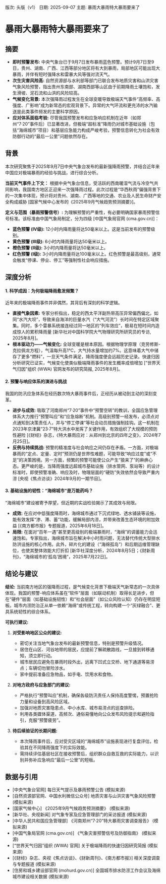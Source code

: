 版次: 头版（v1）
日期: 2025-09-07
主题: 暴雨大暴雨特大暴雨要来了

# 暴雨大暴雨特大暴雨要来了

## 摘要
*   **即时预警发布:** 中央气象台已于9月7日发布暴雨蓝色预警。预计9月7日至9日，贵州、湖南、广西、江西等部分地区将有大到暴雨，局部地区可能出现大暴雨，并伴有短时强降水和雷暴大风等强对流天气。
*   **次生灾害风险高:** 自然资源部与水利部等部门已联合发布地质灾害和山洪灾害气象风险预警，指出贵州东南部、湖南西部等山区由于前期降雨土壤饱和，发生滑坡、泥石流和山洪的风险较高。
*   **气候变化背景:** 本次强降雨过程发生在全球变暖导致极端天气事件“高频率、高强度、广影响”成为新常态的宏观背景下。异常的大气环流和更充沛的水汽输送是此类事件频发的主要科学原因。
*   **应对体系面临考验:** 尽管我国预警发布和应急响应机制在近年（如郑州“7·20”事件后）已显著改进，但极端“超标准”降雨仍对城市基础设施（包括“海绵城市”项目）和基层应急能力构成严峻考验，预警信息转化为社会有效防御行动的“最后一公里”问题依然存在。

## 背景
本次研究聚焦于2025年9月7日中央气象台发布的最新强降雨预警，并结合近年来中国应对极端暴雨的经验与挑战，进行综合分析。

**当前天气事件上下文：** 根据中央气象台信息，受活跃的西南暖湿气流与冷空气共同影响，我国南方地区正迎来一次强降雨过程。此次过程是“华西秋雨”偏强背景下的一次集中体现，预计将对贵州、湖南、广西等地的交通、农业及人民生命财产安全构成威胁 [国家气候中心发布的《2025年9月气候趋势预测摘要》]。

**定义与范围（暴雨预警信号）:** 为理解预警的严重性，有必要明确国家暴雨预警信号标准。该标准由中国气象局制定，分为四级 [中国气象局官网 (cma.gov.cn)]：
*   **蓝色预警 (IV级):** 12小时内降雨量将达50毫米以上。这是当前发布的预警级别。
*   **黄色预警 (III级):** 6小时内降雨量将达50毫米以上。
*   **橙色预警 (II级):** 3小时内降雨量将达50毫米以上。
*   **红色预警 (I级):** 3小时内降雨量将达100毫米以上。红色预警是最高级别，通常会触发“停课、停业、停工”等强制性社会响应措施。

## 深度分析
#### 1. 科学成因：为何极端降雨愈发频繁？
近年来的极端降雨事件并非偶然，其背后有深刻的科学逻辑。
*   **直接气象因素:** 专家分析指出，稳定的西太平洋副热带高压异常偏西偏北，如同“水汽大坝”，导致来自海洋的巨量水汽（“大气河流”）长时间在特定区域聚集。同时，多个雷暴系统接连经过同一地区的“列车效应”，极易在短时间内造成惊人的累积降雨量 [新华社对中国科学院大气物理研究所研究员的专访, 2025年8月]。
*   **根本驱动力——气候变化:** 全球变暖是根本原因。根据物理学原理（克劳修斯-克拉佩龙方程），气温每升高1°C，大气持水量增加约7%。这意味着大气中储存了更多“燃料”，一旦天气条件满足，降雨强度便会远超历史记录。快速归因分析研究已证实，气候变化使类似极端降雨事件的发生概率成倍增加 [“世界天气归因”组织 (WWA) 官网发布的研究简报, 2025年8月]。

#### 2. 预警与响应体系的演进与挑战
我国的防汛应急体系在经历数次特大暴雨事件后，正经历从被动到主动的深刻变革。
*   **进步与成效:** 吸取了河南郑州“7·20”事件中“预警空转”的教训，全国应急管理体系大力推行“预警叫应”和“应急熔断”机制。高级别预警一经发布，必须点对点通知到决策责任人，并与“停工停课”等社会动员措施强制挂钩。这一机制在2023年京津冀“23·7”特大洪水中发挥了关键作用，有效组织了大规模的预防性避险 [《财经》杂志，《特大暴雨应对：从郑州到北京的四年之变》，2024年7月25日]。
*   **反例与持续挑战:** 预警的精准度与社会响应之间仍存在矛盾。一方面，对极端暴雨的“定点、定量、定时”预测仍是世界性难题，可能导致“响应过度”或“不足”的决策困境。另一方面，频繁的预警可能使公众产生“狼来了”的麻痹心态。更严峻的是，当降雨强度远超城市基础设施（排水管网、泵站等）的设计标准时，即使预警准确、响应及时，物理层面的“硬防”失效依然会导致严重内涝 [央视《焦点访谈》2024年9月的一期节目]。

#### 3. 基础设施的韧性：“海绵城市”是万能药吗？
“海绵城市”建设被寄予厚望，但近期的实战检验揭示了其成效与局限。
*   **成效:** 在应对中低强度降雨时，海绵城市通过下沉式绿地、透水铺装等设施，能有效发挥“渗、滞、蓄”功能，缓解局部内涝，并带来改善生态环境的附加效益 [《南方都市报》专题报道，2025年6月18日]。
*   **局限:** 在面对“百年一遇”甚至更高级别的极端暴雨时，“海绵”的调蓄能力会迅速饱和。专家指出，海绵城市旨在解决中小时雨问题，无法替代传统大型排水防洪设施的核心作用。此外，碎片化的建设（“海绵孤岛”）和后期运维管理缺位，也使其整体效能大打折扣 [新华社深度分析，2024年8月5日；《财新周刊》，“海绵城市的‘孤岛’困境”，2025年7月22日]。

## 结论与建议
**结论:**
当前南方地区的强降雨过程，是气候变化背景下极端天气新常态的一次具体体现。我国的预警-响应体系虽在“软件”层面（如联动机制）取得长足进步，但在“硬件”层面（如基础设施韧性）和“社会层面”（如公众风险认知）仍存在明显短板。城市内涝防治正从单一依赖“海绵”或传统工程，转向构建一个“灰绿融合”、更具系统韧性的综合体系。

**可执行建议:**
1.  **对受影响地区公众的建议:**
    *   密切关注当地气象台发布的最新预警信息，特别是预警升级情况。
    *   居住在山区、河谷地带的居民，应提前了解疏散路线，一旦接到转移通知，须立即行动。
    *   城市居民应避免在暴雨时段外出，远离下凹式立交桥、地下通道等易涝点；车辆切勿冒险涉水。
    *   家中提前准备应急物品，如手电、饮用水和食物。

2.  **对地方政府与应急部门的建议:**
    *   严格执行“预警叫应”机制，确保各级防汛责任人保持高度警惕，预置抢险力量和设备到高风险区域。
    *   加强对地质灾害隐患点、中小水库、城市易涝点的巡查排险。
    *   利用各类媒体渠道，高频次、通俗易懂地向公众发布风险提示和避险指引，克服“预警疲劳”。

3.  **待后续验证的长期问题:**
    *   本次降雨事件后，应对受灾区域的“海绵城市”设施表现进行复盘评估，检验其在不同降雨强度下的实际效能。
    *   需持续评估基层社区在接收预警后，组织群众自救互救的实际能力，以识别并弥补应急响应“最后一公里”的短板。

## 数据与引用
*   [中央气象台官网] 每日天气提示及暴雨预警公告 (模拟来源)
*   [自然资源部官网、中国水利微信公众号] 地质灾害与山洪灾害气象风险预警 (模拟来源)
*   [国家气候中心] 《2025年9月气候趋势预测摘要》 (模拟来源)
*   [新华社、央视新闻] 对气象专家及应急管理部门的采访报道 (模拟来源)
*   [中华人民共和国应急管理部] 《河南郑州“7·20”特大暴雨灾害调查报告》 (模拟来源)
*   [中国气象局官网 (cma.gov.cn)] 《气象灾害预警信号及防御指南》 (模拟来源)
*   [“世界天气归因”组织 (WWA) 官网] 关于极端降雨的快速归因研究简报 (模拟来源)
*   [《财经》杂志、央视《焦点访谈》、《财新周刊》、《南方都市报》] 相关深度调查与专题报道 (模拟来源)
*   [住房和城乡建设部官网 (mohurd.gov.cn)] 全国城市排水防涝工作会议及海绵城市建设相关数据 (模拟来源)
